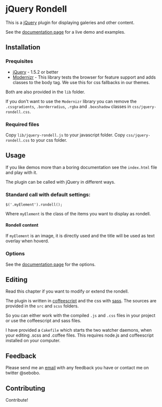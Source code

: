 jQuery Rondell
=============

This is a [jQuery](http://www.jquery.com) plugin for displaying galeries and other content.

See the [documentation page](http://sebobo.github.com/jquery.rondell/) for a live demo and examples.


Installation
------------

### Prequisites

 * [jQuery](http://www.jquery.com) - 1.5.2 or better
 * [Modernizr](http://www.modernizr.com) - This library tests the browser for feature support and adds classes to the body tag. We use this for css fallbacks in our themes.
 
Both are also provided in the `lib` folder. 

If you don't want to use the `Modernizr` library you can remove the `.cssgradients`, `.borderradius`, `.rgba` and `.boxshadow` classes in `css/jquery-rondell.css`.

### Required files

Copy `lib/jquery-rondell.js` to your javascript folder.
Copy `css/jquery-rondell.css` to your css folder.


Usage
-----

If you like demos more than a boring documentation see the `index.html` file and play with it.

The plugin can be called with jQuery in different ways.
    
### Standard call with default settings:

    $('.myElement').rondell();
    
Where `myElement` is the class of the items you want to display as rondell.

#### Rondell content

If `myElement` is an image, it is directly used and the title will be used as text overlay when hoverd.

### Options

See the [documentation page](http://sebobo.github.com/jquery.rondell/) for the options.

Editing
-------

Read this chapter if you want to modify or extend the rondell.

The plugin is written in [coffeescript](http://jashkenas.github.com/coffee-script/) and the css with [sass](http://sass-lang.com/).
The sources are provided in the `src` and `scss` folders.  

So you can either work with the compiled `.js` and `.css` files in your project or use the coffeescript and sass files.

I have provided a `Cakefile` which starts the two watcher daemons, when your editing .scss and .coffee files.
This requires node.js and coffeescript installed on your computer.

Feedback
--------

Please send me an [email](sebastian@helzle.net) with any feedback you have or contact me on twitter @sebobo.

Contributing
------------

Contribute!
